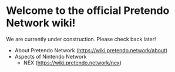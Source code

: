 <!-- TITLE: Main Page -->
<!-- SUBTITLE: Welcome! -->

# Welcome to the official Pretendo Network wiki!
We are currently under construction. Please check back later!

* About Pretendo Network (https://wiki.pretendo.network/about)
* Aspects of Nintendo Network
	* NEX (https://wiki.pretendo.network/nex)